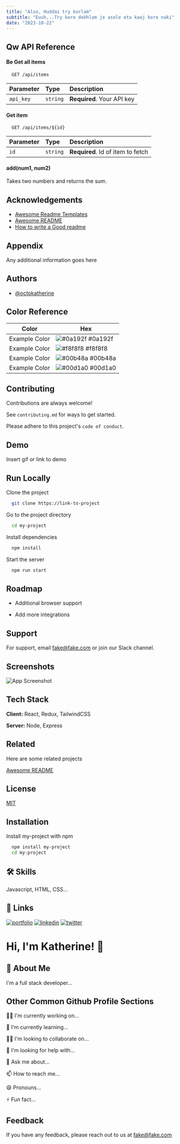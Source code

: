 ```yaml
---
title: "Also, Huddai try korlam"
subtitle: "Euuh,..Try kore dekhlam je asole eta kaaj kore naki"
date: "2023-10-22"
---
```


## Qw API Reference

#### Be Get all items

```http
  GET /api/items
```

| Parameter | Type     | Description                |
| :-------- | :------- | :------------------------- |
| `api_key` | `string` | **Required**. Your API key |

#### Get item

```http
  GET /api/items/${id}
```

| Parameter | Type     | Description                       |
| :-------- | :------- | :-------------------------------- |
| `id`      | `string` | **Required**. Id of item to fetch |

#### add(num1, num2)

Takes two numbers and returns the sum.

## Acknowledgements

-  [Awesome Readme Templates](https://awesomeopensource.com/project/elangosundar/awesome-README-templates)
-  [Awesome README](https://github.com/matiassingers/awesome-readme)
-  [How to write a Good readme](https://bulldogjob.com/news/449-how-to-write-a-good-readme-for-your-github-project)

## Appendix

Any additional information goes here

## Authors

-  [@octokatherine](https://www.github.com/octokatherine)

## Color Reference

| Color         | Hex                                                              |
| ------------- | ---------------------------------------------------------------- |
| Example Color | ![#0a192f](https://via.placeholder.com/10/0a192f?text=+) #0a192f |
| Example Color | ![#f8f8f8](https://via.placeholder.com/10/f8f8f8?text=+) #f8f8f8 |
| Example Color | ![#00b48a](https://via.placeholder.com/10/00b48a?text=+) #00b48a |
| Example Color | ![#00d1a0](https://via.placeholder.com/10/00b48a?text=+) #00d1a0 |

## Contributing

Contributions are always welcome!

See `contributing.md` for ways to get started.

Please adhere to this project's `code of conduct`.

## Demo

Insert gif or link to demo

## Run Locally

Clone the project

```bash
  git clone https://link-to-project
```

Go to the project directory

```bash
  cd my-project
```

Install dependencies

```bash
  npm install
```

Start the server

```bash
  npm run start
```

## Roadmap

-  Additional browser support

-  Add more integrations

## Support

For support, email fake@fake.com or join our Slack channel.

## Screenshots

![App Screenshot](https://via.placeholder.com/468x300?text=App+Screenshot+Here)

## Tech Stack

**Client:** React, Redux, TailwindCSS

**Server:** Node, Express

## Related

Here are some related projects

[Awesome README](https://github.com/matiassingers/awesome-readme)

## License

[MIT](https://choosealicense.com/licenses/mit/)

## Installation

Install my-project with npm

```bash
  npm install my-project
  cd my-project
```

## 🛠 Skills

Javascript, HTML, CSS...

## 🔗 Links

[![portfolio](https://img.shields.io/badge/my_portfolio-000?style=for-the-badge&logo=ko-fi&logoColor=white)](https://katherineoelsner.com/)
[![linkedin](https://img.shields.io/badge/linkedin-0A66C2?style=for-the-badge&logo=linkedin&logoColor=white)](https://www.linkedin.com/)
[![twitter](https://img.shields.io/badge/twitter-1DA1F2?style=for-the-badge&logo=twitter&logoColor=white)](https://twitter.com/)

# Hi, I'm Katherine! 👋

## 🚀 About Me

I'm a full stack developer...

## Other Common Github Profile Sections

👩‍💻 I'm currently working on...

🧠 I'm currently learning...

👯‍♀️ I'm looking to collaborate on...

🤔 I'm looking for help with...

💬 Ask me about...

📫 How to reach me...

😄 Pronouns...

⚡️ Fun fact...

## Feedback

If you have any feedback, please reach out to us at fake@fake.com
